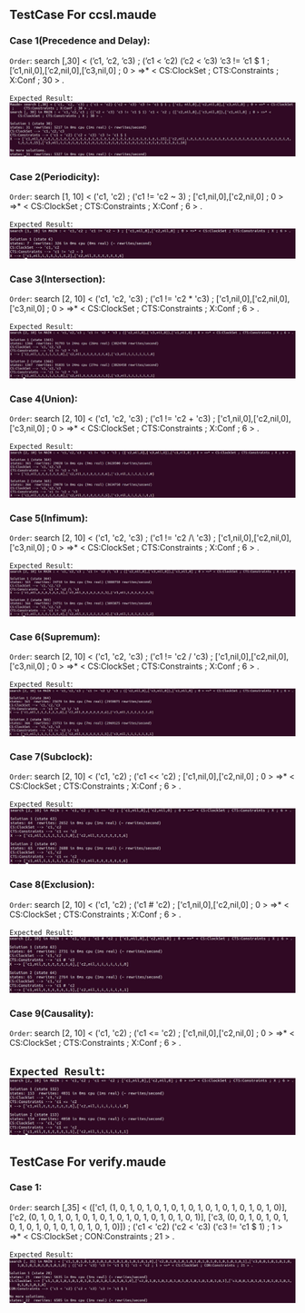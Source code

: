 ## TestCase For ccsl.maude

### Case 1(Precedence and Delay):
   
`Order`: search [,30] < (’c1, ’c2, ’c3) ; (’c1 < ’c2) (’c2 < ’c3) ’c3 != ’c1 $ 1 ; [’c1,nil,0],[’c2,nil,0],[’c3,nil,0] ; 0 > =>* < CS:ClockSet ; CTS:Constraints ; X:Conf ; 30 > .

`Expected Result`: ![Case1](Images/CCSL_1.JPG)

### Case 2(Periodicity):

`Order`: search [1, 10] < ('c1, 'c2) ; ('c1 != 'c2 ~ 3) ; ['c1,nil,0],['c2,nil,0] ; 0 > =>* < CS:ClockSet ; CTS:Constraints ; X:Conf ; 6 > .

`Expected Result`: ![Case2](Images/CCSL_Periodicity.JPG)


### Case 3(Intersection):

`Order`: search [2, 10] < ('c1, 'c2, 'c3) ; ('c1 != 'c2 * 'c3) ; ['c1,nil,0],['c2,nil,0],['c3,nil,0] ; 0 > =>* < CS:ClockSet ; CTS:Constraints ; X:Conf ; 6 > .

`Expected Result`: ![Case3](Images/CCSL_Intersection.JPG)

### Case 4(Union):

`Order`: search [2, 10] < ('c1, 'c2, 'c3) ; ('c1 != 'c2 + 'c3) ; ['c1,nil,0],['c2,nil,0],['c3,nil,0] ; 0 > =>* < CS:ClockSet ; CTS:Constraints ; X:Conf ; 6 > .

`Expected Result`: ![Case4](Images/CCSL_Union.JPG)

### Case 5(Infimum):

`Order`: search [2, 10] < ('c1, 'c2, 'c3) ; ('c1 != 'c2 /\ 'c3) ; ['c1,nil,0],['c2,nil,0],['c3,nil,0] ; 0 > =>* < CS:ClockSet ; CTS:Constraints ; X:Conf ; 6 > .

`Expected Result`: ![Case5](Images/CCSL_Infimum.JPG)

### Case 6(Supremum):

`Order`: search [2, 10] < ('c1, 'c2, 'c3) ; ('c1 != 'c2 \/ 'c3) ; ['c1,nil,0],['c2,nil,0],['c3,nil,0] ; 0 > =>* < CS:ClockSet ; CTS:Constraints ; X:Conf ; 6 > .

`Expected Result`: ![Case6](Images/CCSL_Supremum.JPG)

### Case 7(Subclock):

`Order`: search [2, 10] < ('c1, 'c2) ; ('c1 << 'c2) ; ['c1,nil,0],['c2,nil,0] ; 0 > =>* < CS:ClockSet ; CTS:Constraints ; X:Conf ; 6 > .

`Expected Result`: ![Case7](Images/CCSL_Subclock.JPG)

### Case 8(Exclusion):

`Order`: search [2, 10] < ('c1, 'c2) ; ('c1 # 'c2) ; ['c1,nil,0],['c2,nil,0] ; 0 > =>* < CS:ClockSet ; CTS:Constraints ; X:Conf ; 6 > .

`Expected Result`: ![Case8](Images/CCSL_Exclusion.JPG)

### Case 9(Causality):

`Order`: search [2, 10] < ('c1, 'c2) ; ('c1 <= 'c2) ; ['c1,nil,0],['c2,nil,0] ; 0 > =>* < CS:ClockSet ; CTS:Constraints ; X:Conf ; 6 > .

`Expected Result`: ![Case9](Images/CCSL_Causality.JPG)
---

## TestCase For verify.maude

### Case 1:
   
`Order`: search [,35] < (['c1, (1, 0, 1, 0, 1, 0, 1, 0, 1, 0, 1, 0, 1, 0, 1, 0, 1, 0, 1, 0)], ['c2, (0, 1, 0, 1, 0, 1, 0, 1, 0, 1, 0, 1, 0, 1, 0, 1, 0, 1, 0, 1)], ['c3, (0, 0, 1, 0, 1, 0, 1, 0, 1, 0, 1, 0, 1, 0, 1, 0, 1, 0, 1, 0)]) ; ('c1 < 'c2) ('c2 < 'c3) ('c3 != 'c1 $ 1) ; 1 > =>* < CS:ClockSet ; CON:Constraints ; 21 > .

`Expected Result`: ![Case1](Images/VERIFY_1.JPG)
